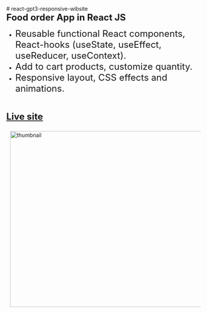 <p># react-gpt3-responsive-wibsite<br>
	<span style="font-size:x-large"><b>Food order App&nbsp;in React JS</b></span></p>

<ul>
	<li><span style="font-size:x-large">Reusable functional React components, React-hooks (useState, useEffect, useReducer, useContext).</span></li>
	<li><span style="font-size:x-large">Add to cart products, customize quantity.</span></li>
	<li><span style="font-size:x-large">Responsive layout, CSS effects and animations.</span></li>
</ul>

<p>&nbsp;</p>

<p><span style="font-size:x-large"><a href="https://orlovskyden.github.io/react-food-order-app/" target="_blank"><b>Live site</b></a></span></p>

<p><a href="https://orlovskyden.github.io/react-food-order-app/" target="_blank"><img alt="thumbnail" src="https://servis24.top/assets/Sushi-house_gh.jpg" style="height:465px; margin:10px; width:600px"></a></p>

<p>&nbsp;</p>
